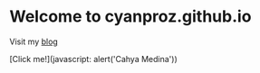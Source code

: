 # Welcome to cyanproz.github.io
Visit my [blog](https://cyanproz.blogspot.com)

[Click me!](javascript: alert('Cahya Medina'))